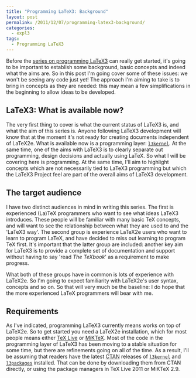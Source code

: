 ```yaml
---
title: "Programming LaTeX3: Background"
layout: post
permalink: /2011/12/07/programming-latex3-background/
categories:
  - expl3
tags:
  - Programming LaTeX3
---
```

Before the [series on programming LaTeX3](/2011/12/06/programming-latex3-introduction/) can really get started, it's going to be important to establish some background, basic concepts and indeed what the aims are. So in this post I'm going cover some of these issues: we won't be seeing any code just yet! The approach I'm aiming to take is to bring in concepts as they are needed: this may mean a few simplifications in the beginning to allow ideas to be developed.

## LaTeX3: What is available now?

The very first thing to cover is what the current status of LaTeX3 is, and what the aim of this series is. Anyone following LaTeX3 development will know that at the moment it's not ready for creating documents independent of LaTeX2e. What is available now is a programming layer: [`l3kernel`](https://ctan.org/pkg/l3kernel). At the same time, one of the aims with LaTeX3 is to clearly separate out programming, design decisions and actually using LaTeX. So what I will be covering here is programming. At the same time, I'll aim to highlight concepts which are not necessarily tied to LaTeX3 programming but which the LaTeX3 Project feel are part of the overall aims of LaTeX3 development.

## The target audience

I have two distinct audiences in mind in writing this series. The first is experienced (La)TeX programmers who want to see what ideas LaTeX3 introduces. These people will be familiar with many basic TeX concepts, and will want to see the relationship between what they are used to and the 'LaTeX3 way'. The second group is experience LaTeX2e users who want to learn to program LaTeX, and have decided to miss out learning to program TeX first. It's important that the latter group are included: another key aim for LaTeX3 is to provide a complete set of documentation and support without having to say 'read _The TeXbook_' as a requirement to make progress.

What both of these groups have in common is lots of experience with LaTeX2e. So I'm going to expect familiarity with LaTeX2e's user syntax, concepts and so on. So that will very much be the baseline: I do hope that the more experienced LaTeX programmers will bear with me.

## Requirements

As I've indicated, programming LaTeX3 currently means works on top of LaTeX2e. So to get started you need a LaTeX2e installation, which for most people means either [TeX Live](https://tug.org/texlive) or [MiKTeX](https://www.miktex.org/). Most of the code in the programming layer of LaTeX3 has been moving to a stable situation for some time, but there are refinements going on all of the time. As a result, I'll be assuming that readers have the latest [CTAN](https://www.ctan.org) releases of [`l3kernel`](https://ctan.org/pkg/l3kernel) and [`l3packages`](https://ctan.org/pkg/l3packages) installed. That can be done by downloading them from CTAN directly, or using the package managers in TeX Live 2011 or MiKTeX 2.9.
